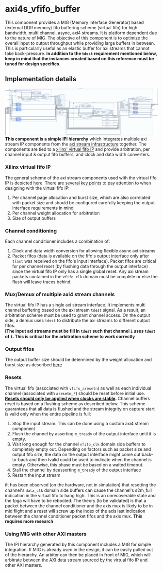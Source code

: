 # axi4s_vfifo_buffer
This component provides a MIG (Memory interface Generator) based (external DDR memory) fifo buffering scheme (virtual fifo) for high bandwidth, multi channel, async, axi4 streams. It is platform dependent due to the nature of MIG. The objective of this component is to optimize the overall input to output throughput while providing large buffers in between. This is particularly useful as an elastic buffer for axi streams that cannot take back-pressure. **In addition to the `tdest` requirement mentioned below, keep in mind that the instances created based on this reference must be tuned for design specifics.**

## Implementation details
![Block diagram](./axi4s_vfifo_buffer.png)
**This component is a simple IPI hierarchy** which integrates multiple axi stream IP components from the [axi stream infrastructure](../../../docs/xilinx/axi4_stream/pg085-axi4stream-infrastructure.pdf) together. The components are tied to a [xilinx' virtual fifo IP](../../../docs/xilinx/axi_vfifo_controller/pg038_axi_vfifo_ctrl.pdf) and provide arbitration, per channel input & output fifo buffers, and clock and data width converters.

### Xilinx virtual fifo IP
The general scheme of the axi stream components used with the virtual fifo IP is depicted [here](../../../../../docs/xilinx/axi_vfifo_controller/pg038_axi_vfifo_ctrl.pdf#page=8). There are [several key points](../../../docs/xilinx/axi_vfifo_controller/pg038_axi_vfifo_ctrl.pdf#page=29) to pay attention to when designing with the virtual fifo IP:
1. Per channel page allocation and burst size, which are also correlated with packet size and should be configured carefully keeping the output interface requirements in mind
2. Per channel weight allocation for arbitration
3. Size of output buffers

### Channel conditioning
Each channel conditioner includes a combination of:
1. Clock and data width conversion for allowing flexible async axi streams
2. Packet fifos (data is available on the fifo's output interface only after `tlast` was received on the fifo's input interface). Packet fifos are critical for per channel reset (by flushing data through the output interface) since the virtual fifo IP only has a single global reset. Any axi stream packets contained in the `vfifo_clk` domain must be complete or else the flush will leave traces behind.

### Mux/Demux of multiple axi4 stream channels
The virtual fifo IP has a single axi stream interface. It implements multi channel buffering based on the axi stream `tdest` signal. As a result, an arbitration scheme must be used to grant channel access. On the output side, a demux uses `tdest` to distribute the axi streams to different output fifos.\
**:information_source:The input axi streams must be fill in `tdest` such that channel `i` uses `tdest` of `i`. This is critical for the arbitration scheme to work correctly**

### Output fifos
The output buffer size should be determined by the weight allocation and burst size as described [here](#xilinx-virtual-fifo-ip)

### Resets
The virtual fifo (associated with `vfifo_aresetn`) as well as each individual channel (associated with `aresetn_*`) should be reset before initial use. **[Resets should only be applied when clocks are stable](https://support.xilinx.com/s/question/0D52E00006hpgGfSAI/builtin-fifo-reset?language=en_US).** Channel buffers reset is based on a flushing scheme as described below. This scheme guarantees that all data is flushed and the stream integrity on capture start is valid only when the entire pipeline is full:
1. Stop the input stream. This can be done using a custom axi4 stream component
2. Flush the channel by asserting `m_tready` of the output interface until it is empty.
3. Wait long enough for the channel `vfifo_clk` domain side buffers to completely empty out. Depending on factors such as packet size and output fifo size, the data on the output interface might come out back-to-back and then tvalid could be used to indicate when the channel is empty. Otherwise, this phase must be based on a waited timeout.
4. Stall the channel by deasserting `m_tready` of the output interface
5. Restart the input stream

:information_source:It has been observed (on the hardware, not in simulation) that resetting the channel's `data_clk` domain side buffers can cause the channel's s2m_full indication in the virtual fifo to hang high. This is an unrecoverable state and the fpga will have to be rebooted. The theory (to be validated) is that a packet between the channel conditioner and the axis mux is likely to be in mid flight and a reset will screw up the index of the axis last indication between the channel conditioner packet fifos and the axis mux. **This requires more research**

### Using MIG with other AXI masters
The IPI hierarchy generated by this component includes a MIG for simple integration. If MIG is already used in the design, it can be easily pulled out of the hierarchy. An arbiter can then be placed in front of MIG, which will arbitrate between the AXI data stream sourced by the virtual fifo IP and other AXI masters.
